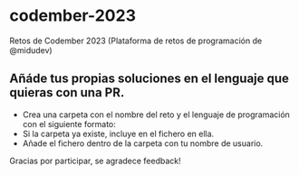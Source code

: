 # codember-2023
Retos de Codember 2023 (Plataforma de retos de programación de @midudev)

## Añáde tus propias soluciones en el lenguaje que quieras con una PR.
- Crea una carpeta con el nombre del reto y el lenguaje de programación con el siguiente formato: <retoX-lenguaje>
- Si la carpeta ya existe, incluye en el fichero en ella.
- Añade el fichero dentro de la carpeta con tu nombre de usuario.


Gracias por participar, se agradece feedback!
